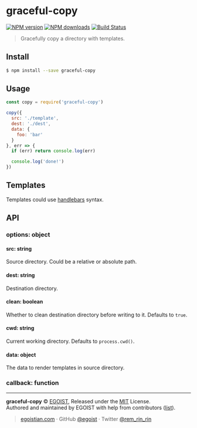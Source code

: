# graceful-copy

[![NPM version](https://img.shields.io/npm/v/graceful-copy.svg?style=flat-square)](https://npmjs.com/package/graceful-copy) [![NPM downloads](https://img.shields.io/npm/dm/graceful-copy.svg?style=flat-square)](https://npmjs.com/package/graceful-copy) [![Build Status](https://img.shields.io/circleci/project/egoist/graceful-copy/master.svg?style=flat-square)](https://circleci.com/gh/egoist/graceful-copy)

> Gracefully copy a directory with templates.

## Install

```bash
$ npm install --save graceful-copy
```

## Usage

```js
const copy = require('graceful-copy')

copy({
  src: './template',
  dest: './dest',
  data: {
    foo: 'bar'
  }
}, err => {
  if (err) return console.log(err)

  console.log('done!')
})
```

## Templates

Templates could use [handlebars](http://handlebarsjs.com/) syntax.

## API

### options: object

#### src: string

Source directory. Could be a relative or absolute path.

#### dest: string

Destination directory.

#### clean: boolean

Whether to clean destination directory before writing to it. Defaults to `true`.

#### cwd: string

Current working directory. Defaults to `process.cwd()`.

#### data: object

The data to render templates in source directory.

### callback: function

---

**graceful-copy** © [EGOIST](https://github.com/egoist), Released under the [MIT](https://egoist.mit-license.org/) License.<br>
Authored and maintained by EGOIST with help from contributors ([list](https://github.com/egoist/graceful-copy/contributors)).

> [egoistian.com](https://egoistian.com) · GitHub [@egoist](https://github.com/egoist) · Twitter [@rem_rin_rin](https://twitter.com/rem_rin_rin)
